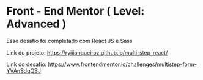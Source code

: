 # Front - End Mentor ( Level: Advanced )
Esse desafio foi completado com React JS e Sass

Link do projeto: https://ryiiianqueiroz.github.io/multi-step-react/

Link do desafio: https://www.frontendmentor.io/challenges/multistep-form-YVAnSdqQBJ

